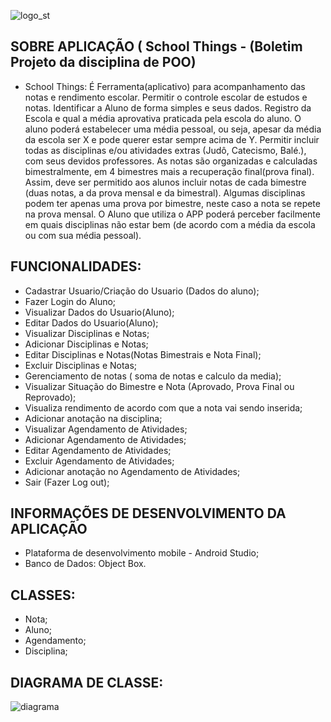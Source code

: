 
![logo_st](https://user-images.githubusercontent.com/44373296/52663902-e6c0cd00-2eee-11e9-80e3-16bd4ce3761a.png)

## SOBRE APLICAÇÃO ( School Things - (Boletim Projeto da disciplina de POO)
- School Things:
É Ferramenta(aplicativo) para acompanhamento das notas e rendimento escolar. Permitir o controle escolar de estudos e notas. Identificar a Aluno de forma simples e seus dados. Registro da Escola e qual a média aprovativa praticada pela escola do aluno. O aluno poderá estabelecer uma média pessoal, ou seja, apesar da média da escola ser X e pode querer estar sempre acima de Y. Permitir incluir todas as disciplinas e/ou atividades extras (Judô, Catecismo, Balé.), com seus devidos professores. As notas são organizadas e calculadas bimestralmente, em 4 bimestres mais a recuperação final(prova final). Assim, deve ser permitido aos alunos incluir notas de cada bimestre (duas notas, a da prova mensal e da bimestral). Algumas disciplinas podem ter apenas uma prova por bimestre, neste caso a nota se repete na prova mensal. O Aluno que utiliza o APP poderá  perceber facilmente em quais disciplinas não estar bem (de acordo com a média da escola ou com sua média pessoal).

## FUNCIONALIDADES:
- Cadastrar Usuario/Criação do Usuario (Dados do aluno);
- Fazer Login do Aluno;
- Visualizar Dados do Usuario(Aluno);
- Editar Dados do Usuario(Aluno);
- Visualizar Disciplinas e Notas;
- Adicionar Disciplinas e Notas;
- Editar Disciplinas e Notas(Notas Bimestrais e Nota Final);
- Excluir Disciplinas e Notas;
- Gerenciamento de notas ( soma de notas e calculo da media);
- Visualizar Situação do Bimestre e Nota (Aprovado, Prova Final ou Reprovado);
- Visualiza rendimento de acordo com que a nota vai sendo inserida;
- Adicionar anotação na disciplina;
- Visualizar Agendamento de Atividades;
- Adicionar Agendamento de Atividades;
- Editar Agendamento de Atividades;
- Excluir Agendamento de Atividades;
- Adicionar anotação no Agendamento de Atividades;
- Sair (Fazer Log out);

## INFORMAÇÕES DE DESENVOLVIMENTO DA APLICAÇÃO
 - Plataforma de desenvolvimento mobile - Android Studio;
 - Banco de Dados: Object Box.
 
 ## CLASSES:
 - Nota;
 - Aluno;
 - Agendamento;
 - Disciplina;
 
 ## DIAGRAMA DE CLASSE:
 ![diagrama](https://user-images.githubusercontent.com/44373296/52674212-044f6000-2f0a-11e9-8a08-41fe40a1ea2a.png)
 

